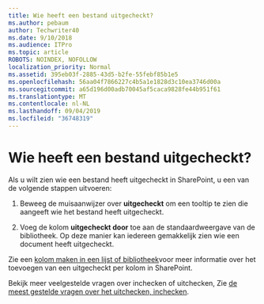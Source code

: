 ```yaml
---
title: Wie heeft een bestand uitgecheckt?
ms.author: pebaum
author: Techwriter40
ms.date: 9/10/2018
ms.audience: ITPro
ms.topic: article
ROBOTS: NOINDEX, NOFOLLOW
localization_priority: Normal
ms.assetid: 395eb03f-2885-43d5-b2fe-55febf85b1e5
ms.openlocfilehash: 56aa04f7866227c4b5a1e1828d3c10ea3746d00a
ms.sourcegitcommit: a65d196d00adb70045af5caca9828fe44b951f61
ms.translationtype: MT
ms.contentlocale: nl-NL
ms.lasthandoff: 09/04/2019
ms.locfileid: "36748319"
---
```

# <a name="who-has-a-file-checked-out"></a>Wie heeft een bestand uitgecheckt?

Als u wilt zien wie een bestand heeft uitgecheckt in SharePoint, u een van de volgende stappen uitvoeren:
  
1. Beweeg de muisaanwijzer over **uitgecheckt** om een tooltip te zien die aangeeft wie het bestand heeft uitgecheckt. 
    
2. Voeg de kolom **uitgecheckt door** toe aan de standaardweergave van de bibliotheek. Op deze manier kan iedereen gemakkelijk zien wie een document heeft uitgecheckt. 
    
Zie een [kolom maken in een lijst of bibliotheek](https://go.microsoft.com/fwlink/?linkid=2019591)voor meer informatie over het toevoegen van een uitgecheckt per kolom in SharePoint. 
  
Bekijk meer veelgestelde vragen over inchecken of uitchecken, Zie [de meest gestelde vragen over het uitchecken, inchecken](https://go.microsoft.com/fwlink/?linkid=2018786).
  

